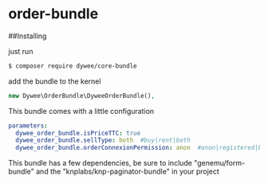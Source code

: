 # order-bundle

##Installing

just run
```bash
$ composer require dywee/core-bundle
```

add the bundle to the kernel
```php
new Dywee\OrderBundle\DyweeOrderBundle(),
```

This bundle comes with a little configuration 

```yml
parameters:
  dywee_order_bundle.isPriceTTC: true
  dywee_order_bundle.sellType: both  #buy|rent|both
  dywee_order_bundle.orderConnexionPermission: anon  #anon|registered|both
```

This bundle has a few dependencies, be sure to include "genemu/form-bundle" and the "knplabs/knp-paginator-bundle" in your project
